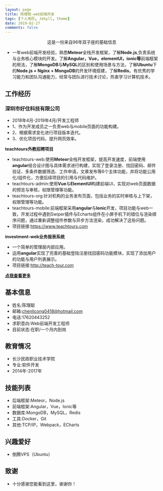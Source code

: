 ```yaml
---
layout: page
title: 陈理聪-web前端开发
tags: [个人简历, Jekyll, theme]
date: 2019-02-27
comments: false
---
```

    
<center>这是一份来自96年双子座的基础信息</center>

* 一年web前端开发经验，熟悉<b>Meteor</b>全栈开发框架，了解<b>Node.js</b>,负责系统与业务核心模块的开发。了解<b>Angular，Vue，elementUI，ionic等</b>前端框架的用法，了解<b>MongoDB</b>与<b>MySQL</b>的区别和使用场景与方法，了解<b>Ubuntu</b>下的<b>Node.js + Nginx + MongoDB</b>的开发环境搭建，了解<b>Redis</b>。有优秀的学习能力和团队沟通能力，经常与团队进行技术讨论，热衷学习计算机技术。

## 工作经历
### 深圳市好住科技有限公司
* 2018年4月-2019年4月/开发工程师
* 1、作为开发成员之一负责web与mobile页面的功能构建。
* 2、根据需求变化进行项目版本迭代。
* 3、优化项目代码，提升网页效率。

<left><b>teachtours外教招聘项目</b></left>

* teachtours-web:使用<b>Meteor</b>全栈开发框架，提高开发速度，前端使用<b>angular</b>结合设计图与具体需求进行构建，实现了登录注册、找回密码、邮件验证、多条件数据筛选、工作申请，文章发布等6个主体功能，并将功能公用化/组件化，方便后续项目的引用与代码维护。
* teachtours-admin:使用<b>Vue</b>与<b>ElementUI</b>构建前端UI，实现对web页面数据的预览与审核，权限管理等功能。
* teachtours-org:针对机构的业务发布页面，包括业务的实时审核与上下架，权限管理等功能。
* teachtours-mobile:前端框架采用<b>angular</b>与<b>Ionic</b>开发，项目功能与web一致，开发过程中遇到Swiper插件与Echarts组件在小屏手机下的错位与渲染顺序问题，通过重新调整组件参数与异步方法渲染，成功解决了这些问题。
* 项目链接:<a target="_blank" href="https://www.teachtours.com">https://www.teachtours.com</a>

<left><b>investment-web业务报表系统</b></left>

* 一个简单的管理层内部应用。
* 运用<b>angular</b>实现了完善的基础登陆注册找回密码功能模块，实现了添加用户的功能与用户列表展示。
* 项目链接:<a target="_blank" href="http://teach-tour.com">http://teach-tour.com</a>

<left>
    <a class="btn zoombtn" href="{{ site.url }}/projects">
        <b>点我查看更多</b>
    </a> 
</left>

## 基本信息
* 姓名:陈理聪
* 邮箱:chenlicong0418@hotmail.com
* 电话:17620443252
* 求职意向:Web前端开发工程师
* 目前状态:在职/一个月内到岗

## 教育情况
* 长沙民政职业技术学院
* 专业:软件开发
* 2014年-2017年

## 技能列表
* 后端框架:Meteor，Node.js
* 前端框架:Angular，Vue，Ionic等
* 数据库:MongoDB，MySQL，Redis
* 工具:Docker，Git
* 其他:TCP/IP，Webpack，ECharts

## 兴趣爱好
* 倒腾VPS（Ubuntu）

## 致谢
* 十分感谢您能看到这里，谢谢你！



